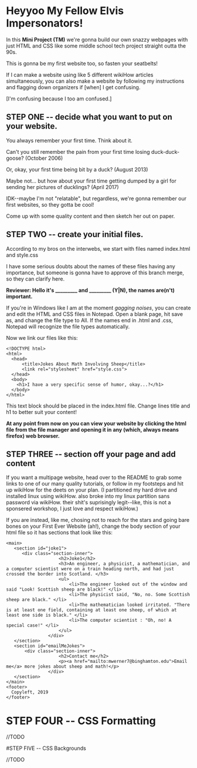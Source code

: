 # Heyyoo My Fellow Elvis Impersonators!

In this **Mini Project (TM)** we're gonna build our own snazzy webpages with just HTML and CSS like some middle school tech project straight outta the 90s.

This is gonna be my first website too, so fasten your seatbelts! 

If I can make a website using like 5 different wikiHow articles simultaneously, you can also make a website by following my instructions and flagging down organizers if [when] I get confusing.

[I'm confusing because I too am confused.]

## STEP ONE -- decide what you want to put on your website.

You always remember your first time. Think about it. 

Can't you still remember the pain from your first time losing duck-duck-goose? (October 2006)

Or, okay, your first time being bit by a duck? (August 2013)

Maybe not... but how about your first time getting dumped by a girl for sending her pictures of ducklings? (April 2017)

IDK--maybe I'm not "relatable", but regardless, we're gonna remember our first websites, so they gotta be cool!

Come up with some quality content and then sketch her out on paper.

## STEP TWO -- create your initial files.

According to my bros on the interwebs, we start with files named index.html and style.css

I have some serious doubts about the names of these files having any importance, but someone is gonna have to approve of this branch merge, so they can clarify here.

**Reviewer: Hello it's _________ and _________ (Y|N), the names are(n't) important.**

If you're in Windows like I am at the moment *gagging noises*, you can create and edit the HTML and CSS files in Notepad. Open a blank page, hit save as, and change the file type to All.
If the names end in .html and .css, Notepad will recognize the file types automatically.

Now we link our files like this:

```
<!DOCTYPE html>
<html>
  <head>
      <title>Jokes About Math Involving Sheep</title>
      <link rel="stylesheet" href="style.css">
  </head>
  <body>
    <h1>I have a very specific sense of humor, okay...?</h1>
  </body>
</html>
```

This text block should be placed in the index.html file. Change lines title and h1 to better suit your content!

**At any point from now on you can view your website by clicking the html file from the file manager and opening it in any (which, always means firefox) web browser.**

## STEP THREE -- section off your page and add content

If you want a multipage website, head over to the README to grab some links to one of our many quality tutorials, or follow in my footsteps and hit up wikiHow for the deets on your plan.
(I partitioned my hard drive and installed linux using wikiHow. also broke into my linux partition sans password via wikiHow. their shit's suprisingly legit--like, this is not a sponsered workshop, I just love and respect wikiHow.)

If you are instead, like me, chosing not to reach for the stars and going bare bones on your First Ever Website (ah!), change the body section of your html file so it has sections that look like this:
```
<main>
   <section id="joke1">
      <div class="section-inner">
                    <h2>Joke1</h2>
                    <h3>An engineer, a physicist, a mathematician, and a computer scientist were on a train heading north, and had just crossed the border into Scotland. </h3>
                    <ul>
                        <li>The engineer looked out of the window and said "Look! Scottish sheep are black!" </li>
                        <li>The physicist said, "No, no. Some Scottish sheep are black." </li>
                        <li>The mathematician looked irritated. "There is at least one field, containing at least one sheep, of which at least one side is black." </li>
                        <li>The computer scientist : "Oh, no! A special case!" </li>
                    </ul>
                </div>
   </section>
   <section id="emailMeJokes">
       <div class="section-inner">
                    <h2>Contact me</h2>
                    <p><a href="mailto:mwerner7@binghamton.edu">Email me</a> more jokes about sheep and math!</p>
                </div>             
   </section>
</main>
<footer>
  Copyleft, 2019         
</footer>
```

# STEP FOUR -- CSS Formatting

//TODO

#STEP FIVE -- CSS Backgrounds

//TODO




